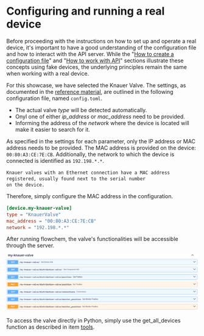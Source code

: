 # Configuring and running a real device

Before proceeding with the instructions on how to set up and operate a real device, it's important to have a good
understanding of the configuration file and how to interact with the API server. While the 
"[How to create a configuration file](configuration.md)" and 
"[How to work with API](using_api.md)" 
sections illustrate these concepts using fake devices, the underlying principles remain the same when working with a 
real device.

For this showcase, we have selected the Knauer Valve. The settings, as documented in the 
[reference material](../reference/devices/valves/knauer_valve.md), are outlined in the following configuration file, 
named `config.toml`. 

* The actual valve *type* will be detected automatically.
* Onyl one of either *ip_address* or *mac_address* need to be provided.
* Informing the address of the *network* where the device is located will make it easier to 
search for it.

As specified in the settings for each parameter, only the IP address or MAC address needs to be provided.
The MAC address is provided on the device: `00:80:A3:CE:7E:CB`. Additionally, the network to which the device is 
connected is identified as `192.198.*.*`.

```{note}
Knauer valves with an Ethernet connection have a MAC address registered, usually found next to the serial number 
on the device.
```

Therefore, simply configure the MAC address in the configuration.

```toml
[device.my-knauer-valve]
type = "KnauerValve"
mac_address = "00:80:A3:CE:7E:CB"
network = "192.198.*.*"
```

After running flowchem, the valve's functionalities will be accessible through the server. 

![img_1.png](img_1.png)

To access the valve directly in Python, simply use the get_all_devices function as described in item 
[tools](../tools.md).

